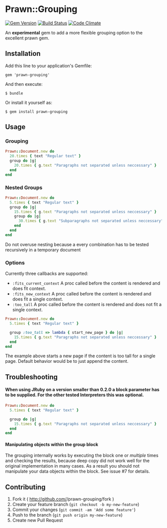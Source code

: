 # Prawn::Grouping

[![Gem Version](https://badge.fury.io/rb/prawn-grouping.png)](http://badge.fury.io/rb/prawn-grouping)
[![Build Status](https://travis-ci.org/ddengler/prawn-grouping.png?branch=master)](https://travis-ci.org/ddengler/prawn-grouping)
[![Code Climate](https://codeclimate.com/github/ddengler/prawn-grouping.png)](https://codeclimate.com/github/ddengler/prawn-grouping)

An **experimental** gem to add a more flexible grouping option to the excellent prawn gem.

## Installation

Add this line to your application's Gemfile:

    gem 'prawn-grouping'

And then execute:

    $ bundle

Or install it yourself as:

    $ gem install prawn-grouping

## Usage

### Grouping

```ruby
Prawn::Document.new do
  20.times { text "Regular text" }
  group do |g|
    20.times { g.text "Paragraphs not separated unless neccessary" }
  end
end
```

### Nested Groups

```ruby
Prawn::Document.new do
  5.times { text "Regular text" }
  group do |g|
    15.times { g.text "Paragraphs not separated unless neccessary" }
    group do |g|
      30.times { g.text "Subparagraphs not separated unless neccessary" }
    end
  end
end
```

Do not overuse nesting because a every combination has to be tested recursively in a temporary document

### Options

Currently three callbacks are supported:

* `:fits_current_context` A proc called before the content is rendered and does fit context.
* `:fits_new_context` A proc called before the content is rendered and does fit a single context.
* `:too_tall` A proc called before the content is rendered and does not fit a single context.

```ruby
Prawn::Document.new do
  5.times { text "Regular text" }

  group :too_tall => lambda { start_new_page } do |g|
    15.times { g.text "Paragraphs not separated unless neccessary" }
  end
end
```

The example above starts a new page if the content is too tall for a single page. Default behavior would be to just append the content.


## Troubleshooting

#### When using JRuby on a version smaller than 0.2.0 a block parameter has to be supplied. For the other tested Interpreters this was optional.

```ruby
Prawn::Document.new do
  5.times { text "Regular text" }

  group do |g|
    15.times { g.text "Paragraphs not separated unless neccessary" }
  end
end
```

#### Manipulating objects within the group block

The grouping internally works by executing the block one or _multiple_ times and checking the results, because deep copy did not work well for the original implementation in many cases. As a result you should not manipulate your data objects within the block. See issue #7 for details.

## Contributing

1. Fork it ( http://github.com/<my-github-username>/prawn-grouping/fork )
2. Create your feature branch (`git checkout -b my-new-feature`)
3. Commit your changes (`git commit -am 'Add some feature'`)
4. Push to the branch (`git push origin my-new-feature`)
5. Create new Pull Request
